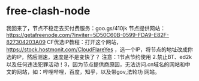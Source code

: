 # free-clash-node
我回来了，节点不稳定去买付费服务：goo.gs/410jk
节点提供网站：https://getafreenode.com/?inviter=5D50C60B-0599-FDA9-E82F-827304203A09
CF优选IP教程：打开这个网站，https://stock.hostmonit.com/CloudFlareYes  ，选一个IP，将节点的地址改成你选的IP，然后测速，速度是不是变快了？
注意：1节点节约使用 2.禁止BT、ed2k以及任何违法犯罪活动！3，因为节点提供商原因，无法访问.cn域名的网站和中文的网站，如：哔哩哔哩，百度，知乎，以及带gov,法轮功
网站。

